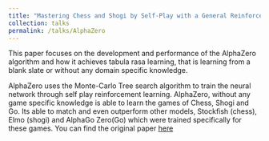 ```yaml
---
title: "Mastering Chess and Shogi by Self-Play with a General Reinforcement Learning Algorithm "
collection: talks
permalink: /talks/AlphaZero
---
```


This paper focuses on the development and performance of the AlphaZero algorithm and how it achieves tabula rasa learning, that is learning from a blank slate or without any domain specific knowledge. 

AlphaZero uses the Monte-Carlo Tree search algorithm to train the neural network through self play reinforcement learning. AlphaZero, without any game specific knowledge is able to learn the games of Chess, Shogi and Go. Its able to match and even outperform other models, Stockfish (chess), Elmo (shogi) and AlphaGo Zero(Go) which were trained specifically for these games. 
You can find the original paper [here](https://arxiv.org/abs/1712.01815)
